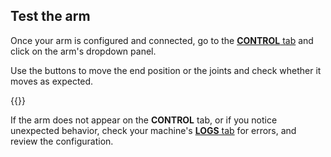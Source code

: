 ## Test the arm

Once your arm is configured and connected, go to the [**CONTROL** tab](/fleet/machines/#control) and click on the arm's dropdown panel.

Use the buttons to move the end position or the joints and check whether it moves as expected.

{{<imgproc src="/components/arm/control.png" resize="450x" declaredimensions=true alt="Arm control panel.">}}

If the arm does not appear on the **CONTROL** tab, or if you notice unexpected behavior, check your machine's [**LOGS** tab](/fleet/machines/#logs) for errors, and review the configuration.
